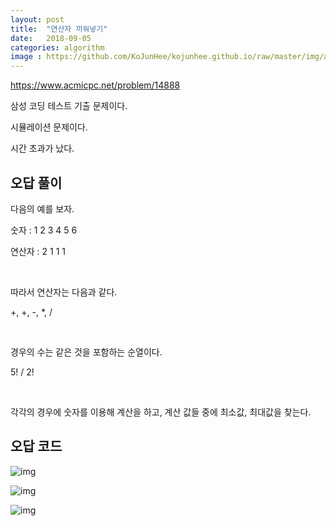 ```yaml
---
layout: post
title:  "연산자 끼워넣기"
date:   2018-09-05
categories: algorithm
image : https://github.com/KoJunHee/kojunhee.github.io/raw/master/img/algorithm.png
---
```


<https://www.acmicpc.net/problem/14888>

삼성 코딩 테스트 기출 문제이다.

시뮬레이션 문제이다.

시간 초과가 났다.

## 오답 풀이

다음의 예를 보자.

숫자 : 1 2 3 4 5 6

연산자 : 2 1 1 1

<br>

따라서 연산자는 다음과 같다.

 +, +, -, *, /

<br>

경우의 수는 같은 것을 포함하는 순열이다. 

5! / 2!

<br>

각각의 경우에 숫자를 이용해 계산을 하고, 계산 값들 중에 최소값, 최대값을 찾는다.

##  오답 코드

![img](https://github.com/KoJunHee/kojunhee.github.io/raw/master/img/putOperator01.png)

![img](https://github.com/KoJunHee/kojunhee.github.io/raw/master/img/putOperator02.png)

![img](https://github.com/KoJunHee/kojunhee.github.io/raw/master/img/putOperator03.png)